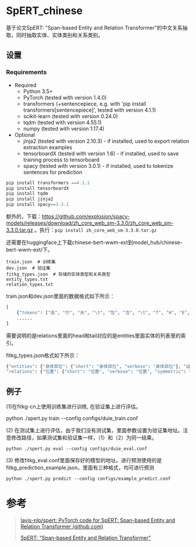 # SpERT_chinese
基于论文SpERT: "Span-based Entity and Relation Transformer"的中文关系抽取，同时抽取实体、实体类别和关系类别。

## 设置
### Requirements
- Required
  - Python 3.5+
  - PyTorch (tested with version 1.4.0)
  - transformers (+sentencepiece, e.g. with 'pip install transformers[sentencepiece]', tested with version 4.1.1)
  - scikit-learn (tested with version 0.24.0)
  - tqdm (tested with version 4.55.1)
  - numpy (tested with version 1.17.4)
- Optional
  - jinja2 (tested with version 2.10.3) - if installed, used to export relation extraction examples
  - tensorboardX (tested with version 1.6) - if installed, used to save training process to tensorboard
  - spacy (tested with version 3.0.1) - if installed, used to tokenize sentences for prediction

```python
pip install transformers ==4.1.1
pip install tensorboardX
pip install tqdm 
pip install jinja2 
pip install spacy==3.3.1
```

额外的，下载：https://github.com/explosion/spacy-models/releases/download/zh_core_web_sm-3.3.0/zh_core_web_sm-3.3.0.tar.gz 。执行：```pip install zh_core_web_sm-3.3.0.tar.gz```

还需要在huggingface上下载chinese-bert-wwm-ext到model_hub/chinese-bert-wwm-ext/下。


````
train.json  # 训练集
dev.json  # 验证集
fitkg_types.json  # 存储的实体类型和关系类型
entity_types.txt  
relation_types.txt  
````

train.json和dev.json里面的数据格式如下所示：

```python
[
    {"tokens": ["高", "尔", "夫", "\t", "包", "含", "\t", "T", "H", "E", " ", "P", "U", "T", "T", "I", "N", "G", " ", "G", "R", "E", "E", "N"], "entities": [{"type": "运动项目", "start": 0, "end": 3}, {"type": "专业名词", "start": 7, "end": 24}], "relations": [{"type": "包含", "head": 0, "tail": 1}]},
    ......
]
```

需要说明的是relations里面的head和tail对应的是entities里面实体的列表里的索引。

fitkg_types.json格式如下所示：

```python
{"entities": {"身体部位": {"short": "身体部位", "verbose": "身体部位"}, "运动项目": {"short": "运动项目", "verbose": "运动项目"}, "健身动作": {"short": "健身动作", "verbose": "健身动作"}, "器械工具": {"short": "器械工具", "verbose": "器械工具"}, "运动目标": {"short": "运动目标", "verbose": "运动目标"}, "解剖结构": {"short": "解剖结构", "verbose": "解剖结构"}, "营养物质": {"short": "营养物质", "verbose": "营养物质"}, "专业名词": {"short": "专业名词", "verbose": "专业名词"}}, 
"relations": {"位置": {"short": "位置", "verbose": "位置", "symmetric": false}, "形状": {"short": "形状", "verbose": "形状", "symmetric": false}, "起点": {"short": "起点", "verbose": "起点", "symmetric": false}, "止点": {"short": "止点", "verbose": "止点", "symmetric": false}, "包含": {"short": "包含", "verbose": "包含", "symmetric": false}, "从属": {"short": "从属", "verbose": "从属", "symmetric": false}, "锻炼": {"short": "锻炼", "verbose": "锻炼", "symmetric": false}, "功能": {"short": "功能", "verbose": "功能", "symmetric": false}, "使用": {"short": "使用", "verbose": "使用", "symmetric": false}, "实现": {"short": "实现", "verbose": "实现", "symmetric": false}, "需要": {"short": "需要", "verbose": "需要", "symmetric": false}}}
```

## 例子
(1)在fitkg-cn上使用训练集进行训练, 在验证集上进行评估。

python ./spert.py train --config configs/duie_train.conf


(2) 在测试集上进行评估，由于我们没有测试集，里面参数设置为验证集地址。注意修改路径，如果测试集和验证集一样，（1）和（2）为同一结果。

```
python ./spert.py eval --config configs/duie_eval.conf
```

(3) 修改fitkg_eval.conf里面保存好的模型的地址。进行预测使用的是fitkg_prediction_example.json，里面有三种格式，均可进行预测

```
python ./spert.py predict --config configs/example_predict.conf
```



# 参考

> [lavis-nlp/spert: PyTorch code for SpERT: Span-based Entity and Relation Transformer (github.com)](https://github.com/lavis-nlp/spert)
>
> [SpERT: "Span-based Entity and Relation Transformer"](https://arxiv.org/abs/1909.07755)
